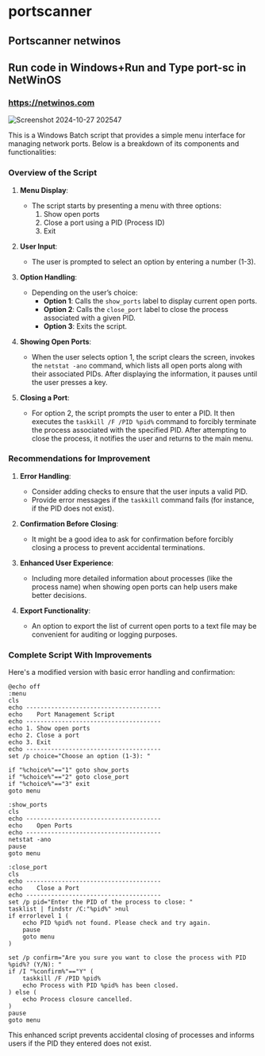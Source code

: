 # portscanner
## Portscanner netwinos
## Run code in Windows+Run and Type port-sc in NetWinOS

### https://netwinos.com
![Screenshot 2024-10-27 202547](https://github.com/user-attachments/assets/f540662a-cfde-4315-a3af-5b4b74d6a857)

This is a Windows Batch script that provides a simple menu interface for managing network ports. Below is a breakdown of its components and functionalities:

### Overview of the Script

1. **Menu Display**:
   - The script starts by presenting a menu with three options: 
     1. Show open ports
     2. Close a port using a PID (Process ID)
     3. Exit

2. **User Input**:
   - The user is prompted to select an option by entering a number (1-3).

3. **Option Handling**:
   - Depending on the user’s choice:
     - **Option 1**: Calls the `show_ports` label to display current open ports.
     - **Option 2**: Calls the `close_port` label to close the process associated with a given PID.
     - **Option 3**: Exits the script.

4. **Showing Open Ports**:
   - When the user selects option 1, the script clears the screen, invokes the `netstat -ano` command, which lists all open ports along with their associated PIDs. After displaying the information, it pauses until the user presses a key.

5. **Closing a Port**:
   - For option 2, the script prompts the user to enter a PID. It then executes the `taskkill /F /PID %pid%` command to forcibly terminate the process associated with the specified PID. After attempting to close the process, it notifies the user and returns to the main menu.

### Recommendations for Improvement

1. **Error Handling**:
   - Consider adding checks to ensure that the user inputs a valid PID.
   - Provide error messages if the `taskkill` command fails (for instance, if the PID does not exist).

2. **Confirmation Before Closing**:
   - It might be a good idea to ask for confirmation before forcibly closing a process to prevent accidental terminations.

3. **Enhanced User Experience**:
   - Including more detailed information about processes (like the process name) when showing open ports can help users make better decisions.

4. **Export Functionality**:
   - An option to export the list of current open ports to a text file may be convenient for auditing or logging purposes.

### Complete Script With Improvements

Here's a modified version with basic error handling and confirmation:

```batch
@echo off
:menu
cls
echo --------------------------------------
echo    Port Management Script
echo --------------------------------------
echo 1. Show open ports
echo 2. Close a port
echo 3. Exit
echo --------------------------------------
set /p choice="Choose an option (1-3): "

if "%choice%"=="1" goto show_ports
if "%choice%"=="2" goto close_port
if "%choice%"=="3" exit
goto menu

:show_ports
cls
echo --------------------------------------
echo    Open Ports
echo --------------------------------------
netstat -ano
pause
goto menu

:close_port
cls
echo --------------------------------------
echo    Close a Port
echo --------------------------------------
set /p pid="Enter the PID of the process to close: "
tasklist | findstr /C:"%pid%" >nul
if errorlevel 1 (
    echo PID %pid% not found. Please check and try again.
    pause
    goto menu
)

set /p confirm="Are you sure you want to close the process with PID %pid%? (Y/N): "
if /I "%confirm%"=="Y" (
    taskkill /F /PID %pid%
    echo Process with PID %pid% has been closed.
) else (
    echo Process closure cancelled.
)
pause
goto menu
```

This enhanced script prevents accidental closing of processes and informs users if the PID they entered does not exist.
